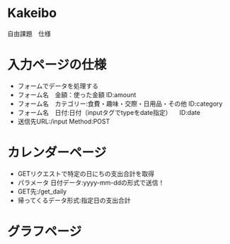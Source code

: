 # Kakeibo
自由課題　仕様

# 入力ページの仕様
- フォームでデータを処理する
- フォーム名　金額：使った金額 ID:amount
- フォーム名　カテゴリー:食費・趣味・交際・日用品・その他 ID:category
- フォーム名　日付:日付（inputタグでtypeをdate指定） 　ID:date
- 送信先URL:/input Method:POST

# カレンダーページ
- GETリクエストで特定の日にちの支出合計を取得
- パラメータ 日付データ:yyyy-mm-ddの形式で送信！
- GET先:/get_daily
- 帰ってくるデータ形式:指定日の支出合計

# グラフページ 
